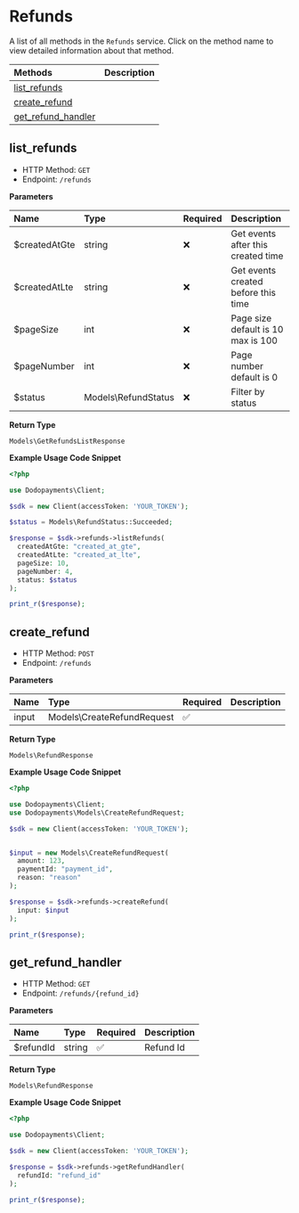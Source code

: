 # Refunds

A list of all methods in the `Refunds` service. Click on the method name to view detailed information about that method.

| Methods | Description |
| :------ | :---------- |
|[list_refunds](#list_refunds)|  |
|[create_refund](#create_refund)|  |
|[get_refund_handler](#get_refund_handler)|  |

## list_refunds


- HTTP Method: `GET`
- Endpoint: `/refunds`

**Parameters**

| Name    | Type| Required | Description |
| :-------- | :----------| :----------| :----------|
| $createdAtGte | string | ❌ | Get events after this created time |
| $createdAtLte | string | ❌ | Get events created before this time |
| $pageSize | int | ❌ | Page size default is 10 max is 100 |
| $pageNumber | int | ❌ | Page number default is 0 |
| $status | Models\RefundStatus | ❌ | Filter by status |

**Return Type**

`Models\GetRefundsListResponse`

**Example Usage Code Snippet**
```php
<?php

use Dodopayments\Client;

$sdk = new Client(accessToken: 'YOUR_TOKEN');

$status = Models\RefundStatus::Succeeded;

$response = $sdk->refunds->listRefunds(
  createdAtGte: "created_at_gte",
  createdAtLte: "created_at_lte",
  pageSize: 10,
  pageNumber: 4,
  status: $status
);

print_r($response);
```

## create_refund


- HTTP Method: `POST`
- Endpoint: `/refunds`

**Parameters**

| Name    | Type| Required | Description |
| :-------- | :----------| :----------| :----------|
| input | Models\CreateRefundRequest | ✅ |  |

**Return Type**

`Models\RefundResponse`

**Example Usage Code Snippet**
```php
<?php

use Dodopayments\Client;
use Dodopayments\Models\CreateRefundRequest;

$sdk = new Client(accessToken: 'YOUR_TOKEN');


$input = new Models\CreateRefundRequest(
  amount: 123,
  paymentId: "payment_id",
  reason: "reason"
);

$response = $sdk->refunds->createRefund(
  input: $input
);

print_r($response);
```

## get_refund_handler


- HTTP Method: `GET`
- Endpoint: `/refunds/{refund_id}`

**Parameters**

| Name    | Type| Required | Description |
| :-------- | :----------| :----------| :----------|
| $refundId | string | ✅ | Refund Id |

**Return Type**

`Models\RefundResponse`

**Example Usage Code Snippet**
```php
<?php

use Dodopayments\Client;

$sdk = new Client(accessToken: 'YOUR_TOKEN');

$response = $sdk->refunds->getRefundHandler(
  refundId: "refund_id"
);

print_r($response);
```




<!-- This file was generated by liblab | https://liblab.com/ -->